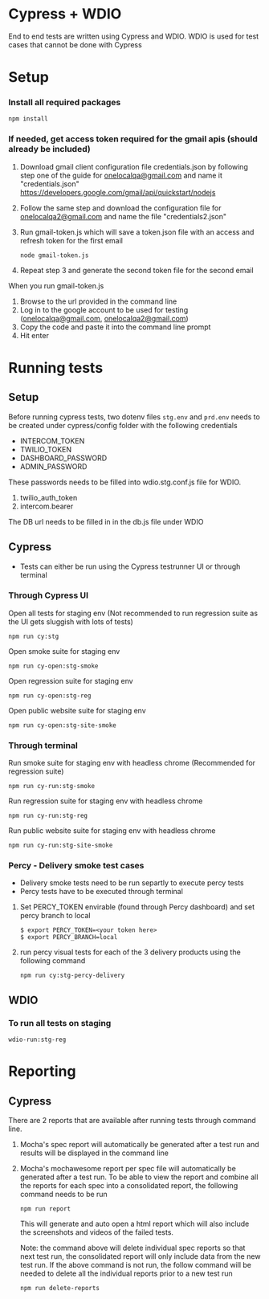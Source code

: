 # Cypress + WDIO
End to end tests are written using Cypress and WDIO. WDIO is used for test cases that cannot be done with Cypress

# Setup
### Install all required packages
```
npm install
```

### If needed, get access token required for the gmail apis (should already be included)


1. Download gmail client configuration file credentials.json by following step one of the guide for onelocalqa@gmail.com and name it "credentials.json"
https://developers.google.com/gmail/api/quickstart/nodejs

2. Follow the same step and download the configuration file for onelocalqa2@gmail.com and name the file "credentials2.json"

3. Run gmail-token.js which will save a token.json file with an access and refresh token for the first email
    ```
    node gmail-token.js
    ```

4. Repeat step 3 and generate the second token file for the second email

When you run gmail-token.js
1. Browse to the url provided in the command line
2. Log in to the google account to be used for testing (onelocalqa@gmail.com, onelocalqa2@gmail.com)
3. Copy the code and paste it into the command line prompt
4. Hit enter

# Running tests
## Setup
Before running cypress tests, two dotenv files `stg.env` and `prd.env` needs to be created under cypress/config folder with the following credentials
- INTERCOM_TOKEN
- TWILIO_TOKEN
- DASHBOARD_PASSWORD
- ADMIN_PASSWORD

These passwords needs to be filled into wdio.stg.conf.js file for WDIO.
1. twilio_auth_token
2. intercom.bearer

The DB url needs to be filled in in the db.js file under WDIO

## Cypress
- Tests can either be run using the Cypress testrunner UI or through terminal
### Through Cypress UI
Open all tests for staging env (Not recommended to run regression suite as the UI gets sluggish with lots of tests)
```
npm run cy:stg
```
Open smoke suite for staging env
```
npm run cy-open:stg-smoke
```
Open regression suite for staging env
```
npm run cy-open:stg-reg
```
Open public website suite for staging env
```
npm run cy-open:stg-site-smoke
```

### Through terminal
Run smoke suite for staging env with headless chrome (Recommended for regression suite)
```
npm run cy-run:stg-smoke
```
Run regression suite for staging env with headless chrome
```
npm run cy-run:stg-reg
```
Run public website suite for staging env with headless chrome
```
npm run cy-run:stg-site-smoke
```

### Percy - Delivery smoke test cases
- Delivery smoke tests need to be run separtly to execute percy tests
- Percy tests have to be executed through terminal

1. Set PERCY_TOKEN envirable (found through Percy dashboard) and set percy branch to local
    ```
    $ export PERCY_TOKEN=<your token here>
    $ export PERCY_BRANCH=local
    ```
2. run percy visual tests for each of the 3 delivery products using the following command
    ```
    npm run cy:stg-percy-delivery
    ```

## WDIO
### To run all tests on staging
```
wdio-run:stg-reg
```

# Reporting
## Cypress
There are 2 reports that are available after running tests through command line.
1. Mocha's spec report will automatically be generated after a test run and results will be displayed in the command line
2. Mocha's mochawesome report per spec file will automatically be generated after a test run. To be able to view the report and combine all the reports for each spec into a consolidated report, the following command needs to be run
    ```
    npm run report
    ```
    This will generate and auto open a html report which will also include the screenshots and videos of the failed tests.

    Note: the command above will delete individual spec reports so that next test run, the consolidated report will only include data from the new test run. If the above command is not run, the follow command will be needed to delete all the individual reports prior to a new test run
    ```
    npm run delete-reports
    ```
